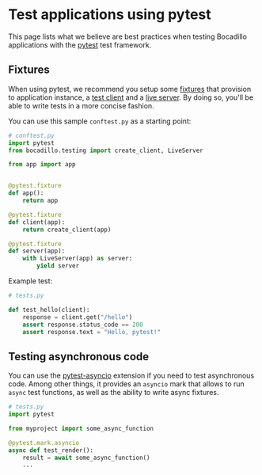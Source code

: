# Test applications using pytest

This page lists what we believe are best practices when testing Bocadillo applications with the [pytest] test framework.

[pytest]: https://docs.pytest.org

## Fixtures

[fixtures]: https://docs.pytest.org/en/latest/fixture.html

When using pytest, we recommend you setup some [fixtures] that provision to application instance, a [test client](/guides/tooling/testing.md#test-client) and a [live server](/guides/tooling/testing.md#running-a-live-server). By doing so, you'll be able to write tests in a more concise fashion.

You can use this sample `conftest.py` as a starting point:

```python
# conftest.py
import pytest
from bocadillo.testing import create_client, LiveServer

from app import app


@pytest.fixture
def app():
    return app

@pytest.fixture
def client(app):
    return create_client(app)

@pytest.fixture
def server(app):
    with LiveServer(app) as server:
        yield server
```

Example test:

```python
# tests.py

def test_hello(client):
    response = client.get("/hello")
    assert response.status_code == 200
    assert response.text = "Hello, pytest!"
```

## Testing asynchronous code

[pytest-asyncio]: https://github.com/pytest-dev/pytest-asyncio

You can use the [pytest-asyncio] extension if you need to test asynchronous code. Among other things, it provides an `asyncio` mark that allows to run `async` test functions, as well as the ability to write async fixtures.

```python
# tests.py
import pytest

from myproject import some_async_function

@pytest.mark.asyncio
async def test_render():
    result = await some_async_function()
    ...
```

[pytest]: https://pytest.org
[unittest]: https://docs.python.org/3/library/unittest.html
